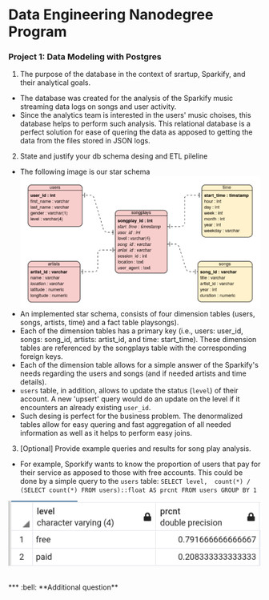 <h1>Data Engineering Nanodegree Program</h1>
<h3>Project 1: Data Modeling with Postgres</h3>

1. The purpose of the database in the context of srartup, Sparkify, and their analytical goals.
* The database was created for the analysis of the Sparkify music streaming data logs on songs and user activity.
* Since the analytics team is interested in the users' music choises, this database helps to perform such analysis. This relational database is a perfect solution for ease of quering the data as apposed to getting the data from the files stored in JSON logs.

2. State and justify your db schema desing and ETL pileline
* The following image is our star schema
![Star Schema](images/star_schema.png)
* An implemented star schema, consists of four dimension tables (users, songs, artists, time) and a fact table playsongs). 
* Each of the dimension tables has a primary key (i.e., users: user_id, songs: song_id, artists: artist_id, and time: start_time). These dimension tables are referenced by the songplays table with the corresponding foreign keys. 
* Each of the dimension table allows for a simple answer of the Sparkify's needs regarding the users and songs (and if needed artists and time details).
* `users` table, in addition, allows to update the status (`level`) of their account. A new 'upsert' query would do an update on the level if it encounters an already existing `user_id`.
* Such desing is perfect for the business problem. The denormalized tables allow for easy quering and fast aggregation of all needed information as well as it helps to perform easy joins. 

3. [Optional] Provide example queries and results for song play analysis.
* For example, Sporkify wants to know the proportion of users that pay for their service as apposed to those with free accounts. This could be done by a simple query to the `users` table:
`SELECT level, 
        count(*) / (SELECT count(*) FROM users)::float AS prcnt
 FROM users
 GROUP BY 1`
 
![level percent](images/level_prcnt.png)

<br>
***
:bell: **Additional question**
